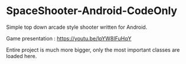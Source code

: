 # SpaceShooter-Android-CodeOnly
Simple top down arcade style shooter written for Android.

Game presentation : https://youtu.be/IpYW8IFuHqY

Entire project is much more bigger, only the most important classes are loaded here.
